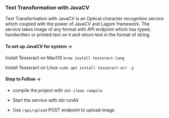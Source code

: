 <h3>Text Transformation with JavaCV</h3>


Text Transformation with JavaCV is an Optical character recognition service which coupled with the power of JavaCV and Lagom framework.
The service takes image of any format with API endpoint which has typed, handwritten or printed text on it and return text in the format of string.

<h4> To set up JavaCV for system -> </h4>

Install Tesseract on MacOS `brew install tesseract-lang`

Install Tesseract on Linux `sudo apt install tesseract-ocr -y`

<h4> Step to Follow -> </h4>

- compile the project with `sbt clean compile`


- Start the service with sbt runAll


- Use `/api/upload` POST endpoint to upload image 

